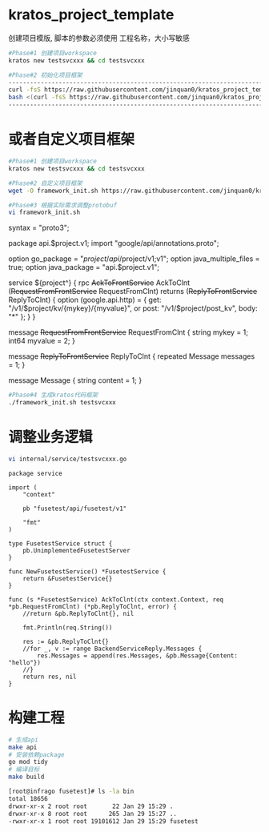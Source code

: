 # kratos_project_template
创建项目模版,
脚本的参数必须使用 工程名称，大小写敏感
```bash
#Phase#1 创建项目workspace
kratos new testsvcxxx && cd testsvcxxx

#Phase#2 初始化项目框架
---------------------------------------------------------------------------------------------------------------------------
curl -fsS https://raw.githubusercontent.com/jinquan0/kratos_project_template/main/kratos_init2.sh | bash -s testsvcxxx
bash <(curl -fsS https://raw.githubusercontent.com/jinquan0/kratos_project_template/main/main_init.sh) testsvcxxx
---------------------------------------------------------------------------------------------------------------------------
```

# 或者自定义项目框架
```bash
#Phase#1 创建项目workspace
kratos new testsvcxxx && cd testsvcxxx

#Phase#2 自定义项目框架
wget -O framework_init.sh https://raw.githubusercontent.com/jinquan0/kratos_project_template/main/framework_init.sh && chmod 755 framework_init.sh

#Phase#3 根据实际需求调整protobuf
vi framework_init.sh
```

syntax = "proto3";

package api.$project.v1;
import "google/api/annotations.proto";

option go_package = "$project/api/$project/v1;v1";
option java_multiple_files = true;
option java_package = "api.$project.v1";

service ${project^} {
    rpc ~~AckToFrontService~~ AckToClnt (~~RequestFromFrontService~~ RequestFromClnt) returns (~~ReplyToFrontService~~ ReplyToClnt)  {
        option (google.api.http) = {
                get: "/v1/$project/kv/{mykey}/{myvalue}",
		or
		post: "/v1/$project/post_kv",
                body: "*"
        };
    }
}

message ~~RequestFromFrontService~~ RequestFromClnt {
  string mykey = 1;
  int64 myvalue  = 2;
}

message ~~ReplyToFrontService~~ ReplyToClnt {
  repeated Message messages = 1;
}

message Message {
  string content = 1;
}


```bash
#Phase#4 生成kratos代码框架
./framework_init.sh testsvcxxx
```
# 调整业务逻辑
```bash
vi internal/service/testsvcxxx.go
```
```golang
package service

import (
	"context"

	pb "fusetest/api/fusetest/v1"

	"fmt"
)

type FusetestService struct {
	pb.UnimplementedFusetestServer
}

func NewFusetestService() *FusetestService {
	return &FusetestService{}
}

func (s *FusetestService) AckToClnt(ctx context.Context, req *pb.RequestFromClnt) (*pb.ReplyToClnt, error) {
	//return &pb.ReplyToClnt{}, nil

	fmt.Println(req.String())
	
	res := &pb.ReplyToClnt{}
	//for _, v := range BackendServiceReply.Messages {
		res.Messages = append(res.Messages, &pb.Message{Content: "hello"})
	//}
	return res, nil
}

```
# 构建工程
```bash
# 生成api
make api
# 安装依赖package
go mod tidy
# 编译目标
make build

[root@infrago fusetest]# ls -la bin
total 18656
drwxr-xr-x 2 root root       22 Jan 29 15:29 .
drwxr-xr-x 8 root root      265 Jan 29 15:27 ..
-rwxr-xr-x 1 root root 19101612 Jan 29 15:29 fusetest
```
